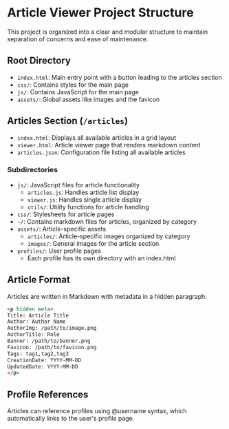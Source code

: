 # Article Viewer Project Structure

This project is organized into a clear and modular structure to maintain separation of concerns and ease of maintenance.

## Root Directory
- `index.html`: Main entry point with a button leading to the articles section
- `css/`: Contains styles for the main page
- `js/`: Contains JavaScript for the main page
- `assets/`: Global assets like images and the favicon

## Articles Section (`/articles`)
- `index.html`: Displays all available articles in a grid layout
- `viewer.html`: Article viewer page that renders markdown content
- `articles.json`: Configuration file listing all available articles

### Subdirectories
- `js/`: JavaScript files for article functionality
  - `articles.js`: Handles article list display
  - `viewer.js`: Handles single article display
  - `utils/`: Utility functions for article handling
- `css/`: Stylesheets for article pages
- `~/`: Contains markdown files for articles, organized by category
- `assets/`: Article-specific assets
  - `articles/`: Article-specific images organized by category
  - `images/`: General images for the article section
- `profiles/`: User profile pages
  - Each profile has its own directory with an index.html

## Article Format
Articles are written in Markdown with metadata in a hidden paragraph:
```markdown
<p hidden meta>
Title: Article Title
Author: Author Name
AuthorImg: /path/to/image.png
AuthorTitle: Role
Banner: /path/to/banner.png
Favicon: /path/to/favicon.png
Tags: tag1,tag2,tag3
CreationDate: YYYY-MM-DD
UpdatedDate: YYYY-MM-DD
</p>
```

## Profile References
Articles can reference profiles using @username syntax, which automatically links to the user's profile page.